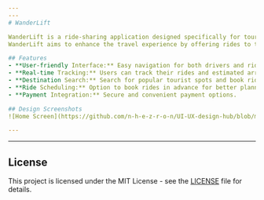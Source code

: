 ```yaml
---
---
# WanderLift

WanderLift is a ride-sharing application designed specifically for tourists. Our platform connects travelers with local drivers to provide convenient and affordable transportation to popular destinations and attractions. 
WanderLift aims to enhance the travel experience by offering rides to tourist destinations and locations. With user-friendly navigation and a seamless booking process, we strive to make transportation as effortless as possible for our users.

## Features
- **User-friendly Interface:** Easy navigation for both drivers and riders.
- **Real-time Tracking:** Users can track their rides and estimated arrival times.
- **Destination Search:** Search for popular tourist spots and book rides instantly.
- **Ride Scheduling:** Option to book rides in advance for better planning.
- **Payment Integration:** Secure and convenient payment options.

## Design Screenshots
![Home Screen](https://github.com/n-h-e-z-r-o-n/UI-UX-design-hub/blob/main/UI-Images/WanderLift.png)

---
```

---



## License
This project is licensed under the MIT License - see the [LICENSE](LICENSE) file for details.
